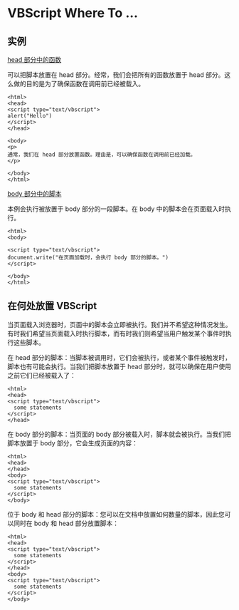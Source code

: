 # VBScript Where To ...

## 实例

[head 部分中的函数](/tiy/t.asp?f=vbst_headsection)

可以把脚本放置在 head 部分。经常，我们会把所有的函数放置于 head 部分。这么做的目的是为了确保函数在调用前已经被载入。

```
<html>
<head>
<script type="text/vbscript">
alert("Hello")
</script>
</head>

<body>
<p>
通常，我们在 head 部分放置函数。理由是，可以确保函数在调用前已经加载。
</p>

</body>
</html>

```

[body 部分中的脚本](/tiy/t.asp?f=vbst_bodysection)

本例会执行被放置于 body 部分的一段脚本。在 body 中的脚本会在页面载入时执行。

```
<html>
<body>

<script type="text/vbscript">
document.write("在页面加载时，会执行 body 部分的脚本。")
</script>

</body>
</html>

```

## 在何处放置 VBScript

当页面载入浏览器时，页面中的脚本会立即被执行。我们并不希望这种情况发生。有时我们希望当页面载入时执行脚本，而有时我们则希望当用户触发某个事件时执行这些脚本。

在 head 部分的脚本：当脚本被调用时，它们会被执行，或者某个事件被触发时，脚本也有可能会执行。当我们把脚本放置于 head 部分时，就可以确保在用户使用之前它们已经被载入了：

```
<html>
<head>
<script type="text/vbscript">
  some statements
</script>
</head>
```

在 body 部分的脚本：当页面的 body 部分被载入时，脚本就会被执行。当我们把脚本放置于 body 部分，它会生成页面的内容：

```
<html>
<head>
</head>
<body>
<script type="text/vbscript">
  some statements
</script>
</body>
```

位于 body 和 head 部分的脚本：您可以在文档中放置如何数量的脚本，因此您可以同时在 body 和 head 部分放置脚本：

```
<html>
<head>
<script type="text/vbscript">
  some statements
</script>
</head>
<body>
<script type="text/vbscript">
  some statements
</script>
</body>
```

